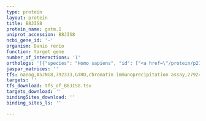 ```yaml
---
type: protein
layout: protein
title: B8JIS8
protein_name: gstm.1
uniprot_accession: B8JIS8
ncbi_gene_id: '-'
organism: Danio rerio
function: target gene
number_of_interactions: '1'
orthologs: '[{"species": "Homo sapiens", "id": ["<a href=\"/protein/p21266\">P21266</a>"]}, {"species": "Mus musculus", "id": ["<a href=\"/protein/p48774\">P48774</a>", "<a href=\"/protein/q80w21\">Q80W21</a>", "<a href=\"/protein/o35660\">O35660</a>", "<a href=\"/protein/p15626\">P15626</a>", "<a href=\"/protein/q8r5i6\">Q8R5I6</a>"]}, {"species": "Rattus norvegicus", "id": ["<a href=\"/protein/b0bn47\">B0BN47</a>", "<a href=\"/protein/q5bk56\">Q5BK56</a>", "Q9Z1B2"]}]'
jaspar_matrices: ''
tfs: nanog,A5JNG8,792333,GTRD,chromatin immunoprecipitation assay,27924024%5Buid%5D,No
targets: ''
tfs_download: tfs_of_B8JIS8.tsv
targets_download: ''
bindingSites_download: ''
binding_sites_ls: ''

---
```

